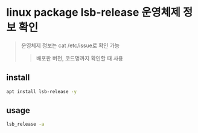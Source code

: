 # linux package lsb-release 운영체제 정보 확인

> 운영체제 정보는 cat /etc/issue로 확인 가능
>
> > 배포판 버전, 코드명까지 확인할 때 사용

## install

```sh
apt install lsb-release -y
```

## usage

```sh
lsb_release -a
```
